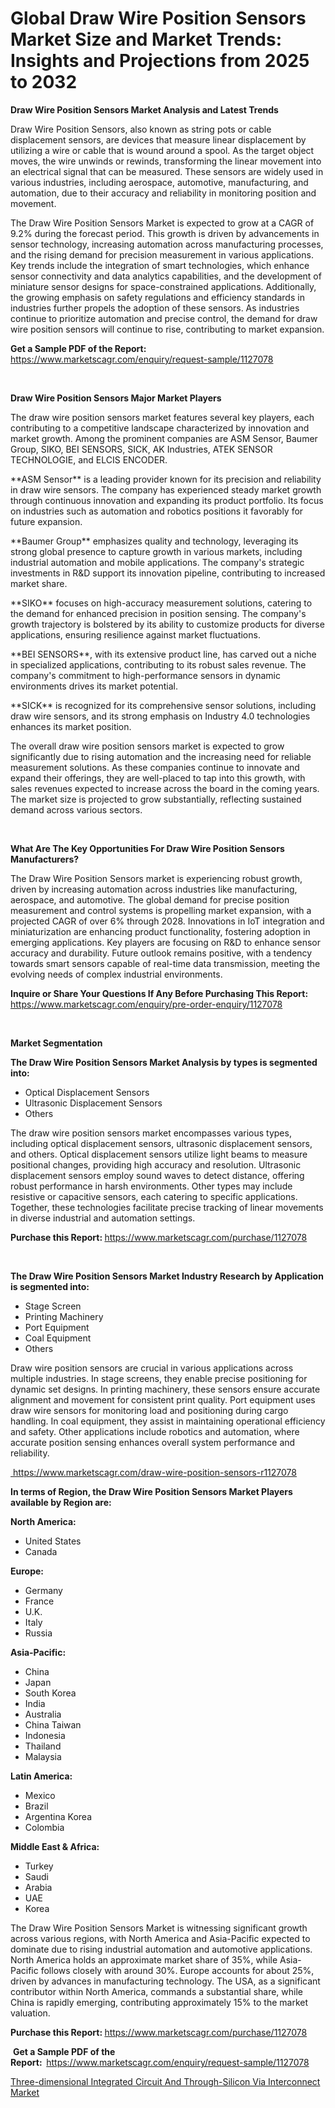 <p><h1>Global Draw Wire Position Sensors Market Size and Market Trends: Insights and Projections from 2025 to 2032</h1></p><p><strong>Draw Wire Position Sensors Market Analysis and Latest Trends</strong></p>
<p><p>Draw Wire Position Sensors, also known as string pots or cable displacement sensors, are devices that measure linear displacement by utilizing a wire or cable that is wound around a spool. As the target object moves, the wire unwinds or rewinds, transforming the linear movement into an electrical signal that can be measured. These sensors are widely used in various industries, including aerospace, automotive, manufacturing, and automation, due to their accuracy and reliability in monitoring position and movement.</p><p>The Draw Wire Position Sensors Market is expected to grow at a CAGR of 9.2% during the forecast period. This growth is driven by advancements in sensor technology, increasing automation across manufacturing processes, and the rising demand for precision measurement in various applications. Key trends include the integration of smart technologies, which enhance sensor connectivity and data analytics capabilities, and the development of miniature sensor designs for space-constrained applications. Additionally, the growing emphasis on safety regulations and efficiency standards in industries further propels the adoption of these sensors. As industries continue to prioritize automation and precise control, the demand for draw wire position sensors will continue to rise, contributing to market expansion.</p></p>
<p><strong>Get a Sample PDF of the Report:&nbsp;</strong> <a href="https://www.marketscagr.com/enquiry/request-sample/1127078?utm_campaign=2314&utm_medium=2&utm_source=Github&utm_content=ia&utm_term=13022025&utm_id=draw-wire-position-sensors">https://www.marketscagr.com/enquiry/request-sample/1127078</a></p>
<p>&nbsp;</p>
<p><strong>Draw Wire Position Sensors Major Market Players</strong></p>
<p><p>The draw wire position sensors market features several key players, each contributing to a competitive landscape characterized by innovation and market growth. Among the prominent companies are ASM Sensor, Baumer Group, SIKO, BEI SENSORS, SICK, AK Industries, ATEK SENSOR TECHNOLOGIE, and ELCIS ENCODER.</p><p>**ASM Sensor** is a leading provider known for its precision and reliability in draw wire sensors. The company has experienced steady market growth through continuous innovation and expanding its product portfolio. Its focus on industries such as automation and robotics positions it favorably for future expansion.</p><p>**Baumer Group** emphasizes quality and technology, leveraging its strong global presence to capture growth in various markets, including industrial automation and mobile applications. The company's strategic investments in R&D support its innovation pipeline, contributing to increased market share.</p><p>**SIKO** focuses on high-accuracy measurement solutions, catering to the demand for enhanced precision in position sensing. The company's growth trajectory is bolstered by its ability to customize products for diverse applications, ensuring resilience against market fluctuations.</p><p>**BEI SENSORS**, with its extensive product line, has carved out a niche in specialized applications, contributing to its robust sales revenue. The company's commitment to high-performance sensors in dynamic environments drives its market potential.</p><p>**SICK** is recognized for its comprehensive sensor solutions, including draw wire sensors, and its strong emphasis on Industry 4.0 technologies enhances its market position.</p><p>The overall draw wire position sensors market is expected to grow significantly due to rising automation and the increasing need for reliable measurement solutions. As these companies continue to innovate and expand their offerings, they are well-placed to tap into this growth, with sales revenues expected to increase across the board in the coming years. The market size is projected to grow substantially, reflecting sustained demand across various sectors.</p></p>
<p>&nbsp;</p>
<p><strong>What Are The Key Opportunities For Draw Wire Position Sensors Manufacturers?</strong></p>
<p><p>The Draw Wire Position Sensors market is experiencing robust growth, driven by increasing automation across industries like manufacturing, aerospace, and automotive. The global demand for precise position measurement and control systems is propelling market expansion, with a projected CAGR of over 6% through 2028. Innovations in IoT integration and miniaturization are enhancing product functionality, fostering adoption in emerging applications. Key players are focusing on R&D to enhance sensor accuracy and durability. Future outlook remains positive, with a tendency towards smart sensors capable of real-time data transmission, meeting the evolving needs of complex industrial environments.</p></p>
<p><strong>Inquire or Share Your Questions If Any Before Purchasing This Report:</strong> <a href="https://www.marketscagr.com/enquiry/pre-order-enquiry/1127078?utm_campaign=2314&utm_medium=2&utm_source=Github&utm_content=ia&utm_term=13022025&utm_id=draw-wire-position-sensors">https://www.marketscagr.com/enquiry/pre-order-enquiry/1127078</a></p>
<p>&nbsp;</p>
<p><strong>Market Segmentation</strong></p>
<p><strong>The Draw Wire Position Sensors Market Analysis by types is segmented into:</strong></p>
<p><ul><li>Optical Displacement Sensors</li><li>Ultrasonic Displacement Sensors</li><li>Others</li></ul></p>
<p><p>The draw wire position sensors market encompasses various types, including optical displacement sensors, ultrasonic displacement sensors, and others. Optical displacement sensors utilize light beams to measure positional changes, providing high accuracy and resolution. Ultrasonic displacement sensors employ sound waves to detect distance, offering robust performance in harsh environments. Other types may include resistive or capacitive sensors, each catering to specific applications. Together, these technologies facilitate precise tracking of linear movements in diverse industrial and automation settings.</p></p>
<p><strong>Purchase this Report:&nbsp;</strong><a href="https://www.marketscagr.com/purchase/1127078?utm_campaign=2314&utm_medium=2&utm_source=Github&utm_content=ia&utm_term=13022025&utm_id=draw-wire-position-sensors">https://www.marketscagr.com/purchase/1127078</a></p>
<p>&nbsp;</p>
<p><strong>The Draw Wire Position Sensors Market Industry Research by Application is segmented into:</strong></p>
<p><ul><li>Stage Screen</li><li>Printing Machinery</li><li>Port Equipment</li><li>Coal Equipment</li><li>Others</li></ul></p>
<p><p>Draw wire position sensors are crucial in various applications across multiple industries. In stage screens, they enable precise positioning for dynamic set designs. In printing machinery, these sensors ensure accurate alignment and movement for consistent print quality. Port equipment uses draw wire sensors for monitoring load and positioning during cargo handling. In coal equipment, they assist in maintaining operational efficiency and safety. Other applications include robotics and automation, where accurate position sensing enhances overall system performance and reliability.</p></p>
<p><a href="https://www.marketscagr.com/draw-wire-position-sensors-r1127078?utm_campaign=2314&utm_medium=2&utm_source=Github&utm_content=ia&utm_term=13022025&utm_id=draw-wire-position-sensors">&nbsp;https://www.marketscagr.com/draw-wire-position-sensors-r1127078</a></p>
<p><strong>In terms of Region, the Draw Wire Position Sensors Market Players available by Region are:</strong></p>
<p>
    <p> <strong> North America: </strong>
        <ul>
            <li>United States</li>
            <li>Canada</li>
        </ul>
        </p> 
    <p> <strong> Europe: </strong>
        <ul>
            <li>Germany</li>
            <li>France</li>
            <li>U.K.</li>
            <li>Italy</li>
            <li>Russia</li>
        </ul>
        </p> 
    <p> <strong> Asia-Pacific: </strong>
        <ul>
            <li>China</li>
            <li>Japan</li>
            <li>South Korea</li>
            <li>India</li>
            <li>Australia</li>
            <li>China Taiwan</li>
            <li>Indonesia</li>
            <li>Thailand</li>
            <li>Malaysia</li>
        </ul>
        </p> 
    <p> <strong> Latin America: </strong>
        <ul>
            <li>Mexico</li>
            <li>Brazil</li>
            <li>Argentina Korea</li>
            <li>Colombia</li>
        </ul>
        </p> 
    <p> <strong> Middle East & Africa: </strong>
        <ul>
            <li>Turkey</li>
            <li>Saudi</li>
            <li>Arabia</li>
            <li>UAE</li>
            <li>Korea</li>
        </ul>
    </p>
    </p>
<p><p>The Draw Wire Position Sensors Market is witnessing significant growth across various regions, with North America and Asia-Pacific expected to dominate due to rising industrial automation and automotive applications. North America holds an approximate market share of 35%, while Asia-Pacific follows closely with around 30%. Europe accounts for about 25%, driven by advances in manufacturing technology. The USA, as a significant contributor within North America, commands a substantial share, while China is rapidly emerging, contributing approximately 15% to the market valuation.</p></p>
<p><strong>Purchase this Report: </strong><a href="https://www.marketscagr.com/purchase/1127078?utm_campaign=2314&utm_medium=2&utm_source=Github&utm_content=ia&utm_term=13022025&utm_id=draw-wire-position-sensors">https://www.marketscagr.com/purchase/1127078</a></p>
<p>&nbsp;<strong>Get a Sample PDF of the Report:&nbsp;&nbsp;</strong><a href="https://www.marketscagr.com/enquiry/request-sample/1127078?utm_campaign=2314&utm_medium=2&utm_source=Github&utm_content=ia&utm_term=13022025&utm_id=draw-wire-position-sensors">https://www.marketscagr.com/enquiry/request-sample/1127078</a></p>
<p><strong></strong></p>
<p><p><a href="https://github.com/lehumiston1971679/Market-Research-Report-List-1/blob/main/three-dimensional-integrated-circuit-and-through-silicon-via-interconnect-market.md?utm_campaign=2314&utm_medium=2&utm_source=Github&utm_content=ia&utm_term=13022025&utm_id=draw-wire-position-sensors">Three-dimensional Integrated Circuit And Through-Silicon Via Interconnect Market</a></p></p>